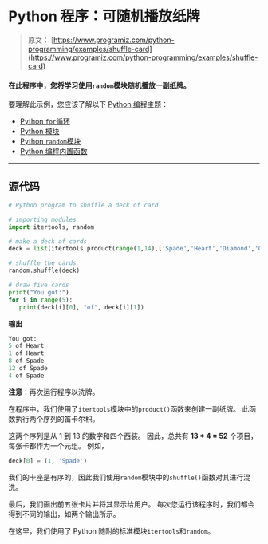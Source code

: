 # Python 程序：可随机播放纸牌

> 原文： [https://www.programiz.com/python-programming/examples/shuffle-card](https://www.programiz.com/python-programming/examples/shuffle-card)

#### 在此程序中，您将学习使用`random`模块随机播放一副纸牌。

要理解此示例，您应该了解以下 [Python 编程](/python-programming "Python tutorial")主题：

*   [Python `for`循环](/python-programming/for-loop)
*   [Python 模块](/python-programming/modules)
*   [Python `random`模块](/python-programming/modules/random)
*   [Python 编程内置函数](/python-programming/built-in-function)

* * *

## 源代码

```py
# Python program to shuffle a deck of card

# importing modules
import itertools, random

# make a deck of cards
deck = list(itertools.product(range(1,14),['Spade','Heart','Diamond','Club']))

# shuffle the cards
random.shuffle(deck)

# draw five cards
print("You got:")
for i in range(5):
   print(deck[i][0], "of", deck[i][1]) 
```

**输出**

```py
You got:
5 of Heart
1 of Heart
8 of Spade
12 of Spade
4 of Spade
```

**注意**：再次运行程序以洗牌。

在程序中，我们使用了`itertools`模块中的`product()`函数来创建一副纸牌。 此函数执行两个序列的笛卡尔积。

这两个序列是从 1 到 13 的数字和四个西装。 因此，总共有 **13 * 4 = 52** 个项目，每张卡都作为一个元组。 例如，

```py
deck[0] = (1, 'Spade')
```

我们的卡座是有序的，因此我们使用`random`模块中的`shuffle()`函数对其进行混洗。

最后，我们画出前五张卡片并将其显示给用户。 每次您运行该程序时，我们都会得到不同的输出，如两个输出所示。

在这里，我们使用了 Python 随附的标准模块`itertools`和`random`。